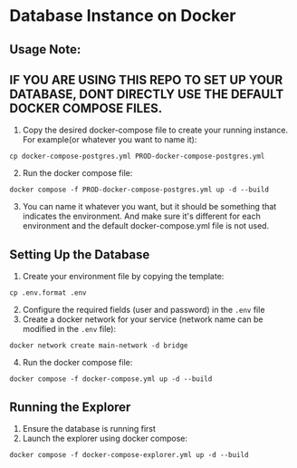 # Database Instance on Docker
## Usage Note: 
## IF YOU ARE USING THIS REPO TO SET UP YOUR DATABASE, DONT DIRECTLY USE THE DEFAULT DOCKER COMPOSE FILES.
1. Copy the desired docker-compose file to create your running instance. For example(or whatever you want to name it):
```
cp docker-compose-postgres.yml PROD-docker-compose-postgres.yml
```
2. Run the docker compose file:
```
docker compose -f PROD-docker-compose-postgres.yml up -d --build
```
3. You can name it whatever you want, but it should be something that indicates the environment. And make sure it's different for each environment and the default docker-compose.yml file is not used.

## Setting Up the Database
1. Create your environment file by copying the template:
```
cp .env.format .env
```
2. Configure the required fields (user and password) in the `.env` file
3. Create a docker network for your service (network name can be modified in the `.env` file):
```
docker network create main-network -d bridge
```
4. Run the docker compose file:
```
docker compose -f docker-compose.yml up -d --build
```

## Running the Explorer
1. Ensure the database is running first
2. Launch the explorer using docker compose:
```
docker compose -f docker-compose-explorer.yml up -d --build
```